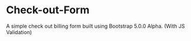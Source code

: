 # Check-out-Form
A simple check out billing form built using Bootstrap 5.0.0 Alpha. (With JS Validation)
